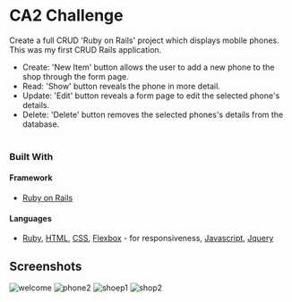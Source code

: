 # CA2 Challenge 
Create a full CRUD 'Ruby on Rails' project which displays mobile phones.
<br>
This was my first CRUD Rails application.
  - Create: 'New Item' button allows the user to add a new phone to the shop through the form page.
  - Read: 'Show' button reveals the phone in more detail.
  - Update: 'Edit' button reveals a form page to edit the selected phone's details.
  - Delete: 'Delete' button removes the selected phones's details from the database.
<br><br>

### Built With

#### Framework
- [Ruby on Rails](https://rubyonrails.org/)

#### Languages
- [Ruby](https://www.ruby-lang.org/en/),  [HTML](https://developer.mozilla.org/en-US/docs/Web/Guide/HTML),  [CSS](https://developer.mozilla.org/en-US/docs/Web/CSS),  [Flexbox](https://developer.mozilla.org/en-US/docs/Glossary/Flexbox) - for responsiveness,  [Javascript](https://developer.mozilla.org/en-US/docs/Web/JavaScript),  [Jquery](https://jquery.com/)


## Screenshots 

![welcome](https://user-images.githubusercontent.com/48602973/81982401-ab4d0b00-9629-11ea-9372-c3f5bce78d6f.png)
![phone2](https://user-images.githubusercontent.com/48602973/81982780-36c69c00-962a-11ea-996b-37887c17ef9f.png)
![shoep1](https://user-images.githubusercontent.com/48602973/81983247-f6b3e900-962a-11ea-85a0-f781b43cd28a.png)
![shop2](https://user-images.githubusercontent.com/48602973/81983250-f87dac80-962a-11ea-9a4a-d1913a3df652.png)
